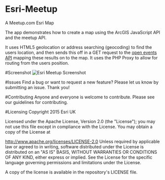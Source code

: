 # Esri-Meetup
A Meetup.com Esri Map

The app demonstrates how to create a map using the ArcGIS JavaScript API and the meetup API.

It uses HTML5 geolocation or address searching (geocoding) to find the users location, and then sends this off in a GET request
to the [open events API](http://www.meetup.com/meetup_api/docs/2/open_events/) mapping these results on to the map. It uses the 
PHP Proxy to allow for routing from the users position. 

#Screenshot
![Esri Meetup Screenshot](https://github.com/JamesMilnerUK/esri-meetup/blob/master/screenshot.png?raw=true)

#Issues
Find a bug or want to request a new feature? Please let us know by submitting an issue. Thank you!

#Contributing
Anyone and everyone is welcome to contribute. Please see our guidelines for contributing.

#Licensing
Copyright 2015 Esri UK

Licensed under the Apache License, Version 2.0 (the "License"); you may not use this file except in compliance with the License. You may obtain a copy of the License at

http://www.apache.org/licenses/LICENSE-2.0 Unless required by applicable law or agreed to in writing, software distributed under the License is distributed on an "AS IS" BASIS, WITHOUT WARRANTIES OR CONDITIONS OF ANY KIND, either express or implied. See the License for the specific language governing permissions and limitations under the License.

A copy of the license is available in the repository's LICENSE file.
